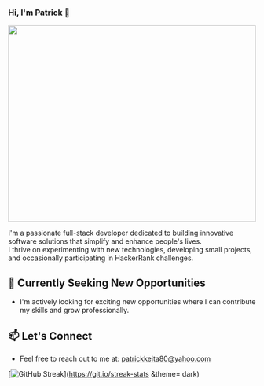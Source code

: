 ### Hi, I'm Patrick 👋
<img src = https://media4.giphy.com/media/v1.Y2lkPTc5MGI3NjExcDJhc2F5bGxseWJwcnVkMjN6YWthbHljaTZ0dTAyM2xyYmtua3lmMyZlcD12MV9pbnRlcm5hbF9naWZfYnlfaWQmY3Q9Zw/wLNuW1tCKRiPmDV5Y4/giphy.webp width="100%" height="400" />

<p>I'm a passionate full-stack developer dedicated to building innovative software solutions that simplify and enhance people's lives. <br> I thrive on experimenting with new technologies, developing small projects, and occasionally participating in HackerRank challenges.</p>  

## 🌱 Currently Seeking New Opportunities
- I'm actively looking for exciting new opportunities where I can contribute my skills and grow professionally.

## 📫 Let's Connect
- Feel free to reach out to me at: patrickkeita80@yahoo.com

[![GitHub Streak](https://streak-stats.demolab.com/?user=DenverCoder1&theme=dark)](https://git.io/streak-stats &theme= dark) 
